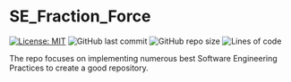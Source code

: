 # SE_Fraction_Force

[![License: MIT](https://img.shields.io/badge/License-MIT-yellow.svg)](https://opensource.org/licenses/MIT) ![GitHub last commit](https://img.shields.io/github/last-commit/Himanshuu-Gupta/SE_Fraction_Force) ![GitHub repo size](https://img.shields.io/github/repo-size/Himanshuu-Gupta/SE_Fraction_Force) ![Lines of code](https://img.shields.io/tokei/lines/github/Himanshuu-Gupta/SE_Fraction_Force?color=%23600000)

The repo focuses on implementing numerous best Software Engineering Practices to create a good repository. 
